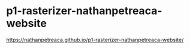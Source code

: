 # p1-rasterizer-nathanpetreaca-website
https://nathanpetreaca.github.io/p1-rasterizer-nathanpetreaca-website/

